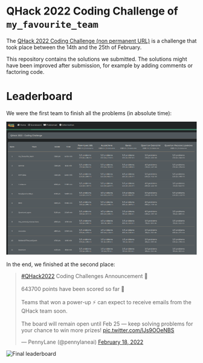 # QHack 2022 Coding Challenge of `my_favourite_team`

The [QHack 2022 Coding Challenge (non permanent URL)](https://challenge.qhack.ai) is a challenge that took place between the 14th and the 25th of February.

This repository contains the solutions we submitted. The solutions might have been improved after submission, for example by adding comments or factoring code.

# Leaderboard

We were the first team to finish all the problems (in absolute time):

![Screen capture of the leaderboard](images/first_team_absolute_time.png)

In the end, we finished at the second place:

<blockquote class="twitter-tweet"><p lang="en" dir="ltr"><a href="https://twitter.com/hashtag/QHack2022?src=hash&amp;ref_src=twsrc%5Etfw">#QHack2022</a> Coding Challenges Announcement 📣 <br><br>643700 points have been scored so far 🤯 <br><br>Teams that won a power-up ⚡ can expect to receive emails from the QHack team soon.<br><br>The board will remain open until Feb 25 — keep solving problems for your chance to win more prizes! <a href="https://t.co/lJs9OOeNBS">pic.twitter.com/lJs9OOeNBS</a></p>&mdash; PennyLane (@pennylaneai) <a href="https://twitter.com/pennylaneai/status/1494802309947219977?ref_src=twsrc%5Etfw">February 18, 2022</a></blockquote> 

![Final leaderboard](https://pbs.twimg.com/media/FL6ax5eWYAAaPJo?format=png)
